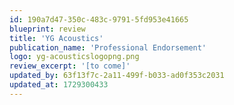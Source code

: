 ```yaml
---
id: 190a7d47-350c-483c-9791-5fd953e41665
blueprint: review
title: 'YG Acoustics'
publication_name: 'Professional Endorsement'
logo: yg-acousticslogopng.png
review_excerpt: '[to come]'
updated_by: 63f13f7c-2a11-499f-b033-ad0f353c2031
updated_at: 1729300433
---
```

